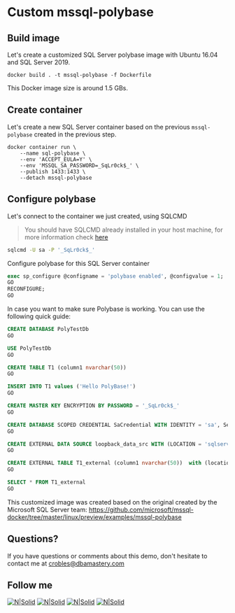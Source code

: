 # Custom mssql-polybase

## Build image

Let's create a customized SQL Server polybase image with Ubuntu 16.04 and SQL Server 2019.

```Docker
docker build . -t mssql-polybase -f Dockerfile
```
This Docker image size is around 1.5 GBs.

## Create container

Let's create a new SQL Server container based on the previous ```mssql-polybase``` created in the previous step.

```Docker
docker container run \
    --name sql-polybase \
    --env 'ACCEPT_EULA=Y' \
    --env 'MSSQL_SA_PASSWORD=_SqLr0ck$_' \
    --publish 1433:1433 \
    --detach mssql-polybase
```
    
## Configure polybase

Let's connect to the container we just created, using SQLCMD
> You should have SQLCMD already installed in your host machine, for more information check [here](https://docs.microsoft.com/en-us/sql/tools/sqlcmd-utility?view=sql-server-ver15)

```bash
sqlcmd -U sa -P '_SqLr0ck$_'
```

Configure polybase for this SQL Server container

```SQL
exec sp_configure @configname = 'polybase enabled', @configvalue = 1;
GO
RECONFIGURE;
GO
```
In case you want to make sure Polybase is working. You can use the following quick guide:

```sql
CREATE DATABASE PolyTestDb
GO

USE PolyTestDb
GO

CREATE TABLE T1 (column1 nvarchar(50))
GO

INSERT INTO T1 values ('Hello PolyBase!')
GO

CREATE MASTER KEY ENCRYPTION BY PASSWORD = '_SqLr0ck$_'
GO

CREATE DATABASE SCOPED CREDENTIAL SaCredential WITH IDENTITY = 'sa', Secret = '_SqLr0ck$_'
GO

CREATE EXTERNAL DATA SOURCE loopback_data_src WITH (LOCATION = 'sqlserver://127.0.0.1', CREDENTIAL = SaCredential)
GO

CREATE EXTERNAL TABLE T1_external (column1 nvarchar(50))  with (location='PolyTestDb..T1', DATA_SOURCE=loopback_data_src)
GO

SELECT * FROM T1_external
GO
```

This customized image was created based on the original created by the Microsoft SQL Server team:
https://github.com/microsoft/mssql-docker/tree/master/linux/preview/examples/mssql-polybase

## Questions?
If you have questions or comments about this demo, don't hesitate to contact me at <crobles@dbamastery.com>

## Follow me
[![N|Solid](http://dbamastery.com/wp-content/uploads/2018/08/if_twitter_circle_color_107170.png)](https://twitter.com/dbamastery) [![N|Solid](http://dbamastery.com/wp-content/uploads/2018/08/if_github_circle_black_107161.png)](https://github.com/dbamaster) [![N|Solid](http://dbamastery.com/wp-content/uploads/2018/08/if_linkedin_circle_color_107178.png)](https://www.linkedin.com/in/croblesdba/) [![N|Solid](http://dbamastery.com/wp-content/uploads/2018/08/if_browser_1055104.png)](http://dbamastery.com/)